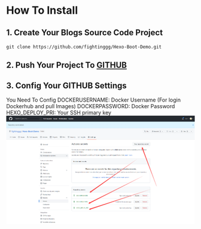 # How To Install

## 1. Create Your Blogs Source Code Project
```
git clone https://github.com/fightinggg/Hexo-Boot-Demo.git
```

## 2. Push Your Project To [GITHUB](https://github.com/)

## 3. Config Your GITHUB Settings
You Need To Config 
DOCKERUSERNAME: Docker Username (For login Dockerhub and pull Images)
DOCKERPASSWORD: Docker Password
HEXO_DEPLOY_PRI: Your SSH primary key
![](config-github.png)
